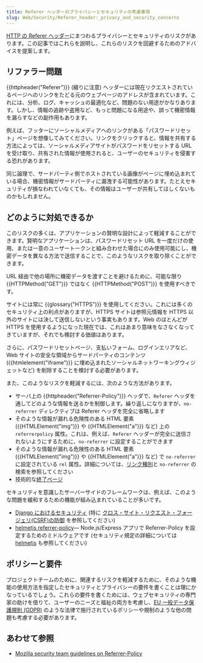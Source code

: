 ```yaml
---
title: Referer ヘッダーのプライバシーとセキュリティの考慮事項
slug: Web/Security/Referer_header:_privacy_and_security_concerns
---
```

[HTTP の Referer ヘッダー](/ja/docs/Web/HTTP/Headers/Referer)にまつわるプライバシーとセキュリティのリスクがあります。この記事ではこれらを説明し、これらのリスクを回避するためのアドバイスを提案します。

## リファラー問題

{{httpheader("Referer")}} (綴りに注意) ヘッダーには現在リクエストされているページへのリンクをたどる元のウェブページのアドレスが含まれています。これには、分析、ログ、キャッシュの最適化など、問題のない用途がかなりあります。しかし、情報の追跡や盗用など、もっと問題になる用途や、誤って機密情報を漏らすなどの副作用もあります。

例えば、フッターにソーシャルメディアへのリンクがある「パスワードリセット」ページを想像してみてください。リンクをクリックすると、情報を共有する方法によっては、ソーシャルメディアサイトがパスワードをリセットする URL を受け取り、共有された情報が使用されると、ユーザーのセキュリティを侵害する恐れがあります。

同じ論理で、サードパーティ側でホストされている画像がページに埋め込まれている場合、機密情報がサードパーティに漏洩する可能性があります。たとえセキュリティが損なわれていなくても、その情報はユーザーが共有してほしくないものかもしれません。

## どのように対処できるか

このリスクの多くは、アプリケーションの賢明な設計によって軽減することができます。賢明なアプリケーションは、パスワードリセット URL を一度だけの使用、または一意のユーザートークンと組み合わせた場合にのみ使用可能にし、機密データを異なる方法で送信することで、このようなリスクを取り除くことができます。

URL 経由で他の場所に機密データを渡すことを避けるために、可能な限り {{HTTPMethod("GET")}} ではなく {{HTTPMethod("POST")}} を使用すべきです。

サイトには常に {{glossary("HTTPS")}} を使用してください。これには多くのセキュリティ上の利点がありますが、HTTPS サイトは参照元情報を HTTPS 以外のサイトには決して送信しないという事実もあります。Web のほとんどが HTTPS を使用するようになった現在では、これはあまり意味をなさなくなってきていますが、それでも検討する価値はあります。

さらに、パスワードリセットページ、支払いフォーム、ログインエリアなど、Web サイトの安全な領域からサードパーティのコンテンツ ({{htmlelement("iframe")}} に埋め込まれたソーシャルネットワーキングウィジェットなど) を削除することを検討する必要があります。

また、このようなリスクを軽減するには、次のような方法があります。

- サーバ上の {{httpheader("Referrer-Policy")}} ヘッダで、`Referer` ヘッダを通してどのような情報を送るかを制御します。繰り返しになりますが、`no-referrer` ディレクティブは Referer ヘッダを完全に省略します
- そのような情報が漏れる危険性のある HTML 要素 ({{HTMLElement("img")}} や {{HTMLElement("a")}} など) 上の `referrerpolicy` 属性。これは、例えば、`Referer` ヘッダーが完全に送信されないようにするために、`no-referrer` に設定することができます
- そのような情報が漏れる危険性のある HTML 要素 ({{HTMLElement("img")}} や {{HTMLElement("a")}} など) で `no-referrer` に設定されている `rel` 属性。詳細については、[リンク種別](/ja/docs/Web/HTML/Link_types)と `no-referrer` の検索を参照してください
- 技術的な[終了ページ](https://geekthis.net/post/hide-http-referer-headers/#exit-page-redirect)

セキュリティを意識したサーバーサイドのフレームワークは、例えば、このような問題を緩和するための機能が組み込まれていることが多いです。

- [Django におけるセキュリティ](https://docs.djangoproject.com/ja/3.1/topics/security/) (特に [クロス・サイト・リクエスト・フォージェリ(CSRF)の防御](https://docs.djangoproject.com/ja/3.1/topics/security/#cross-site-request-forgery-csrf-protection) を参照してください)
- [helmetjs referrer-policy](https://github.com/helmetjs/helmet/tree/d75632db7dece10210e3a1db1a36d6dec686697d/middlewares/referrer-policy)— Node.js/Express アプリで Referrer-Policy を設定するためのミドルウェアです (セキュリティ規定の詳細については [helmetjs](https://github.com/helmetjs) も参照してください)

## ポリシーと要件

プロジェクトチームのために、関連するリスクを軽減するために、そのような機能の使用方法を指定したセキュリティとプライバシーの要件を書くことは理にかなっているでしょう。これらの要件を書くためには、ウェブセキュリティの専門家の助けを借りて、ユーザーのニーズと福祉の両方を考慮し、[EU 一般データ保護規則 (GDPR)](https://ec.europa.eu/commission/priorities/justice-and-fundamental-rights/data-protection/2018-reform-eu-data-protection-rules_en) のような法律で施行されているポリシーや規制のような他の問題も考慮する必要があります。

## あわせて参照

- [Mozilla security team guidelines on Referrer-Policy](https://infosec.mozilla.org/guidelines/web_security.html#referrer-policy)
